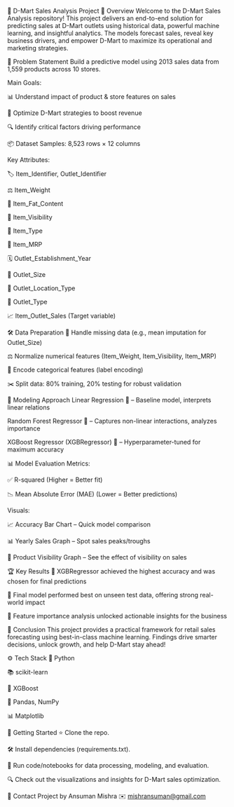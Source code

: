 🛒 D-Mart Sales Analysis Project
🚀 Overview
Welcome to the D-Mart Sales Analysis repository!
This project delivers an end-to-end solution for predicting sales at D-Mart outlets using historical data, powerful machine learning, and insightful analytics. The models forecast sales, reveal key business drivers, and empower D-Mart to maximize its operational and marketing strategies.

🎯 Problem Statement
Build a predictive model using 2013 sales data from 1,559 products across 10 stores.

Main Goals:

📊 Understand impact of product & store features on sales

🏪 Optimize D-Mart strategies to boost revenue

🔍 Identify critical factors driving performance

📦 Dataset
Samples: 8,523 rows × 12 columns

Key Attributes:

🏷️ Item_Identifier, Outlet_Identifier

⚖️ Item_Weight

🧈 Item_Fat_Content

👀 Item_Visibility

🍱 Item_Type

💸 Item_MRP

🗓️ Outlet_Establishment_Year

📏 Outlet_Size

📍 Outlet_Location_Type

🏢 Outlet_Type

📈 Item_Outlet_Sales (Target variable)

🛠️ Data Preparation
🧹 Handle missing data (e.g., mean imputation for Outlet_Size)

⚖️ Normalize numerical features (Item_Weight, Item_Visibility, Item_MRP)

🔢 Encode categorical features (label encoding)

✂️ Split data: 80% training, 20% testing for robust validation

🤖 Modeling Approach
Linear Regression 📐 – Baseline model, interprets linear relations

Random Forest Regressor 🌳 – Captures non-linear interactions, analyzes importance

XGBoost Regressor (XGBRegressor) 🚀 – Hyperparameter-tuned for maximum accuracy

📊 Model Evaluation
Metrics:

✅ R-squared (Higher = Better fit)

📉 Mean Absolute Error (MAE) (Lower = Better predictions)

Visuals:

📈 Accuracy Bar Chart – Quick model comparison

📊 Yearly Sales Graph – Spot sales peaks/troughs

🔦 Product Visibility Graph – See the effect of visibility on sales

🏆 Key Results
🥇 XGBRegressor achieved the highest accuracy and was chosen for final predictions

🎯 Final model performed best on unseen test data, offering strong real-world impact

🔬 Feature importance analysis unlocked actionable insights for the business

📝 Conclusion
This project provides a practical framework for retail sales forecasting using best-in-class machine learning.
Findings drive smarter decisions, unlock growth, and help D-Mart stay ahead!

⚙️ Tech Stack
🐍 Python

📚 scikit-learn

🚀 XGBoost

🧮 Pandas, NumPy

📊 Matplotlib

🏁 Getting Started
⭐ Clone the repo.

🛠️ Install dependencies (requirements.txt).

📓 Run code/notebooks for data processing, modeling, and evaluation.

🔍 Check out the visualizations and insights for D-Mart sales optimization.

📧 Contact
Project by Ansuman Mishra
✉️ mishransuman@gmail.com
